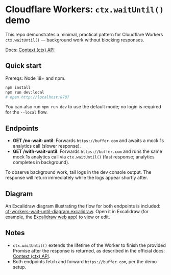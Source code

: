 # Cloudflare Workers: `ctx.waitUntil()` demo

This repo demonstrates a minimal, practical pattern for Cloudflare Workers `ctx.waitUntil()` — background work without blocking responses.

Docs: [Context (ctx) API](https://developers.cloudflare.com/workers/runtime-apis/context/)

## Quick start

Prereqs: Node 18+ and npm.

```bash
npm install
npm run dev:local
# open http://localhost:8787
```

You can also run `npm run dev` to use the default mode; no login is required for the `--local` flow.

## Endpoints

- **GET /no-wait-until**: Forwards `https://buffer.com` and awaits a mock 1s analytics call (slower response).
- **GET /with-wait-until**: Forwards `https://buffer.com` and runs the same mock 1s analytics call via `ctx.waitUntil()` (fast response; analytics completes in background).

To observe background work, tail logs in the dev console output. The response will return immediately while the logs appear shortly after.

## Diagram

An Excalidraw diagram illustrating the flow for both endpoints is included: [cf-workers-wait-until-diagram.excalidraw](./cf-workers-wait-until-diagram.excalidraw). Open it in Excalidraw (for example, the [Excalidraw web app](https://excalidraw.com)) to view or edit.

## Notes

- `ctx.waitUntil()` extends the lifetime of the Worker to finish the provided Promise after the response is returned, as described in the official docs: [Context (ctx) API](https://developers.cloudflare.com/workers/runtime-apis/context/).
- Both endpoints fetch and forward `https://buffer.com`, per the demo setup.
